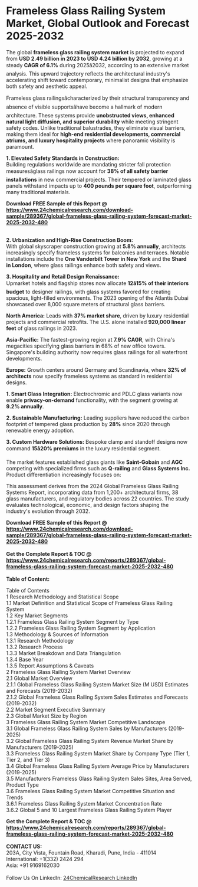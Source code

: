 <h1>Frameless Glass Railing System Market, Global Outlook and Forecast 2025-2032</h1><p>The global <strong>frameless glass railing system market</strong> is projected to expand from <strong>USD 2.49 billion in 2023 to USD 4.24 billion by 2032</strong>, growing at a steady <strong>CAGR of 6.1%</strong> during 2025â2032, according to an extensive market analysis. This upward trajectory reflects the architectural industry's accelerating shift toward contemporary, minimalist designs that emphasize both safety and aesthetic appeal.</p><p>Frameless glass railingsâcharacterized by their structural transparency and absence of visible supportsâhave become a hallmark of modern architecture. These systems provide <strong>unobstructed views, enhanced natural light diffusion, and superior durability</strong> while meeting stringent safety codes. Unlike traditional balustrades, they eliminate visual barriers, making them ideal for <strong>high-end residential developments, commercial atriums, and luxury hospitality projects</strong> where panoramic visibility is paramount.</p><p><strong>1. Elevated Safety Standards in Construction:</strong><br>
Building regulations worldwide are mandating stricter fall protection measuresâglass railings now account for <strong>38% of all safety barrier installations</strong> in new commercial projects. Their tempered or laminated glass panels withstand impacts up to <strong>400 pounds per square foot</strong>, outperforming many traditional materials.</p><div><b>Download FREE Sample of this Report @ 
            <a href="https://www.24chemicalresearch.com/download-sample/289367/global-frameless-glass-railing-system-forecast-market-2025-2032-480">
            https://www.24chemicalresearch.com/download-sample/289367/global-frameless-glass-railing-system-forecast-market-2025-2032-480</a></b></div><br><p><strong>2. Urbanization and High-Rise Construction Boom:</strong><br>
With global skyscraper construction growing at <strong>5.8% annually</strong>, architects increasingly specify frameless systems for balconies and terraces. Notable installations include the <strong>One Vanderbilt Tower in New York</strong> and the <strong>Shard in London</strong>, where glass railings enhance both safety and views.</p><p><strong>3. Hospitality and Retail Design Renaissance:</strong><br>
Upmarket hotels and flagship stores now allocate <strong>12â15% of their interiors budget</strong> to designer railings, with glass systems favored for creating spacious, light-filled environments. The 2023 opening of the Atlantis Dubai showcased over 8,000 square meters of structural glass barriers.</p><p><strong>North America:</strong> Leads with <strong>37% market share</strong>, driven by luxury residential projects and commercial retrofits. The U.S. alone installed <strong>920,000 linear feet</strong> of glass railings in 2023.</p><p><strong>Asia-Pacific:</strong> The fastest-growing region at <strong>7.9% CAGR</strong>, with China's megacities specifying glass barriers in 68% of new office towers. Singapore's building authority now requires glass railings for all waterfront developments.</p><p><strong>Europe:</strong> Growth centers around Germany and Scandinavia, where <strong>32% of architects</strong> now specify frameless systems as standard in residential designs.</p><p><strong>1. Smart Glass Integration:</strong>
Electrochromic and PDLC glass variants now enable <strong>privacy-on-demand</strong> functionality, with the segment growing at <strong>9.2% annually</strong>.</p><p><strong>2. Sustainable Manufacturing:</strong>
Leading suppliers have reduced the carbon footprint of tempered glass production by <strong>28%</strong> since 2020 through renewable energy adoption.</p><p><strong>3. Custom Hardware Solutions:</strong>
Bespoke clamp and standoff designs now command <strong>15â20% premiums</strong> in the luxury residential segment.</p><p>The market features established glass giants like <strong>Saint-Gobain</strong> and <strong>AGC</strong> competing with specialized firms such as <strong>Q-railing</strong> and <strong>Glass Systems Inc.</strong> Product differentiation increasingly focuses on:</p><p>This assessment derives from the 2024 Global Frameless Glass Railing Systems Report, incorporating data from 1,200+ architectural firms, 38 glass manufacturers, and regulatory bodies across 22 countries. The study evaluates technological, economic, and design factors shaping the industry's evolution through 2032.</p><div><b>Download FREE Sample of this Report @ 
            <a href="https://www.24chemicalresearch.com/download-sample/289367/global-frameless-glass-railing-system-forecast-market-2025-2032-480">
            https://www.24chemicalresearch.com/download-sample/289367/global-frameless-glass-railing-system-forecast-market-2025-2032-480</a></b></div><br><div><b>Get the Complete Report & TOC @ 
            <a href="https://www.24chemicalresearch.com/reports/289367/global-frameless-glass-railing-system-forecast-market-2025-2032-480">
            https://www.24chemicalresearch.com/reports/289367/global-frameless-glass-railing-system-forecast-market-2025-2032-480</a></b></div><br>
            <b>Table of Content:</b><p>Table of Contents<br />
1 Research Methodology and Statistical Scope<br />
1.1 Market Definition and Statistical Scope of Frameless Glass Railing System<br />
1.2 Key Market Segments<br />
1.2.1 Frameless Glass Railing System Segment by Type<br />
1.2.2 Frameless Glass Railing System Segment by Application<br />
1.3 Methodology & Sources of Information<br />
1.3.1 Research Methodology<br />
1.3.2 Research Process<br />
1.3.3 Market Breakdown and Data Triangulation<br />
1.3.4 Base Year<br />
1.3.5 Report Assumptions & Caveats<br />
2 Frameless Glass Railing System Market Overview<br />
2.1 Global Market Overview<br />
2.1.1 Global Frameless Glass Railing System Market Size (M USD) Estimates and Forecasts (2019-2032)<br />
2.1.2 Global Frameless Glass Railing System Sales Estimates and Forecasts (2019-2032)<br />
2.2 Market Segment Executive Summary<br />
2.3 Global Market Size by Region<br />
3 Frameless Glass Railing System Market Competitive Landscape<br />
3.1 Global Frameless Glass Railing System Sales by Manufacturers (2019-2025)<br />
3.2 Global Frameless Glass Railing System Revenue Market Share by Manufacturers (2019-2025)<br />
3.3 Frameless Glass Railing System Market Share by Company Type (Tier 1, Tier 2, and Tier 3)<br />
3.4 Global Frameless Glass Railing System Average Price by Manufacturers (2019-2025)<br />
3.5 Manufacturers Frameless Glass Railing System Sales Sites, Area Served, Product Type<br />
3.6 Frameless Glass Railing System Market Competitive Situation and Trends<br />
3.6.1 Frameless Glass Railing System Market Concentration Rate<br />
3.6.2 Global 5 and 10 Largest Frameless Glass Railing System Player</p><div><b>Get the Complete Report & TOC @ 
            <a href="https://www.24chemicalresearch.com/reports/289367/global-frameless-glass-railing-system-forecast-market-2025-2032-480">
            https://www.24chemicalresearch.com/reports/289367/global-frameless-glass-railing-system-forecast-market-2025-2032-480</a></b></div><br><b>CONTACT US:</b><br>
            203A, City Vista, Fountain Road, Kharadi, Pune, India - 411014<br>
            International: +1(332) 2424 294<br>
            Asia: +91 9169162030 <br><br>
            Follow Us On LinkedIn: <a href="https://www.linkedin.com/company/24chemicalresearch/">24ChemicalResearch LinkedIn</a>